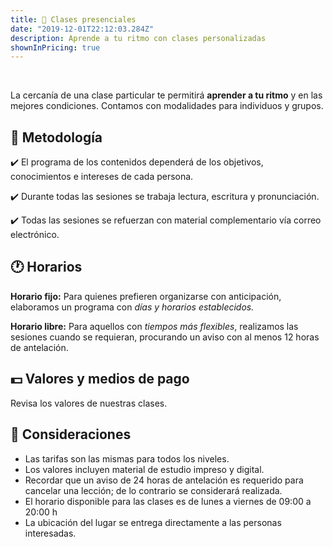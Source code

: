 ```yaml
---
title: 🙋 Clases presenciales
date: "2019-12-01T22:12:03.284Z"
description: Aprende a tu ritmo con clases personalizadas
shownInPricing: true
---
```


<br />

La cercanía de una clase particular te permitirá **aprender a tu ritmo** y en las mejores condiciones.
Contamos con modalidades para individuos y grupos.

## 📝 Metodología

✔️ El programa de los contenidos dependerá de los objetivos, conocimientos e intereses de cada persona.

✔️ Durante todas las sesiones se trabaja lectura, escritura y pronunciación.

✔️ Todas las sesiones se refuerzan con material complementario vía correo electrónico.

## 🕐 Horarios

**Horario fijo:**
Para quienes prefieren organizarse con anticipación, elaboramos un programa con _días y horarios establecidos._

**Horario libre:**
Para aquellos con _tiempos más flexibles_, realizamos las sesiones cuando se requieran, procurando un aviso con al menos 12 horas de antelación.

## 💵 Valores y medios de pago

Revisa los valores de nuestras clases.

## 📌 Consideraciones

- Las tarifas son las mismas para todos los niveles.
- Los valores incluyen material de estudio impreso y digital.
- Recordar que un aviso de 24 horas de antelación es requerido para cancelar una lección; de lo contrario se considerará realizada.
- El horario disponible para las clases es de lunes a viernes de 09:00 a 20:00 h
- La ubicación del lugar se entrega directamente a las personas interesadas.
